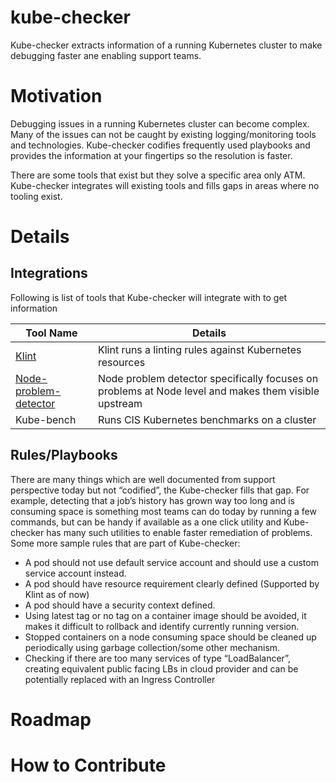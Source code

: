 # kube-checker

Kube-checker extracts information of a running Kubernetes cluster to make debugging faster ane enabling support teams.

# Motivation

Debugging issues in a running Kubernetes cluster can become complex. Many of the issues can not be caught by existing logging/monitoring tools and technologies. Kube-checker codifies frequently used playbooks and provides the information at your fingertips so the resolution is faster.

There are some tools that exist but they solve a specific area only ATM. Kube-checker integrates will existing tools and fills gaps in areas where no tooling exist.

# Details

## Integrations

Following is list of tools that Kube-checker will integrate with to get information

| Tool Name | Details |
|--------|--------------------------------|
| [Klint](https://github.com/uswitch/klint)|Klint runs a linting rules against Kubernetes resources|
|[Node-problem-detector](https://github.com/kubernetes/node-problem-detector)|Node problem detector specifically focuses on problems at Node level and makes them visible upstream|
|Kube-bench|Runs CIS Kubernetes benchmarks on a cluster|

## Rules/Playbooks

There are many things which are well documented from support perspective today but not “codified”, the Kube-checker fills that gap. For example, detecting that a job’s history has grown way too long and is consuming space is something most teams can do today by running a few commands, but can be handy if available as a one click utility and Kube-checker has many such utilities to enable faster remediation of problems. Some more sample rules that are part of Kube-checker:

- A pod should not use default service account and should use a custom service account instead.
- A pod should have resource requirement clearly defined (Supported by Klint as of now)
- A pod should have a security context defined.
- Using latest tag or no tag on a container image should be avoided, it makes it difficult to rollback and identify currently running version.
- Stopped containers on a node consuming space should be cleaned up periodically using garbage collection/some other mechanism.
- Checking if there are too many services of type “LoadBalancer”, creating equivalent public facing LBs in cloud provider and can be potentially replaced with an Ingress Controller


# Roadmap

# How to Contribute
